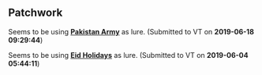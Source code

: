 ## Patchwork
Seems to be using [**Pakistan Army**](./67bf28adf1b2994d9b20e4aa8a068f487e02d4bfd9a3ee73d81dd37f2a7d5a73.md) as lure.
(Submitted to VT on **2019-06-18 09:29:44**)

Seems to be using [**Eid Holidays**](./a8b7dc56bbd721224babdc99cf3f84bcb0f27a585c02002f35a494c2548d1088.md) as lure.
(Submitted to VT on **2019-06-04 05:44:11**)

